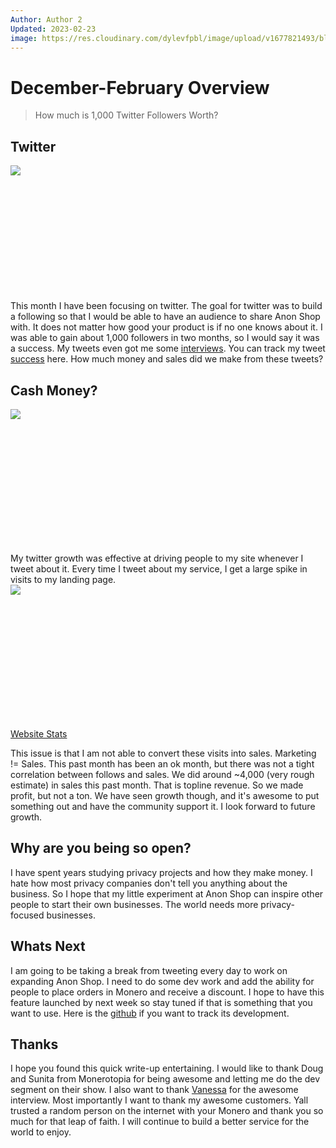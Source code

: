 ```yaml
---
Author: Author 2
Updated: 2023-02-23
image: https://res.cloudinary.com/dylevfpbl/image/upload/v1677821493/blog/dgoon21_boss_baby_with_money_0172463d-ce50-478c-9f9f-13a9a6623d73.png
---
```


# December-February Overview

> How much is 1,000 Twitter Followers Worth?

<!-- more -->

## Twitter

<img src="https://res.cloudinary.com/dylevfpbl/image/upload/v1677822768/blog/random/giphy.webp" 
        width="auto" 
        height="auto" 
        style="display: block; margin: 0 auto; padding-bottom: 5vh;" />
This month I have been focusing on twitter. The goal for twitter was to build a following so that I would be able to have an audience to share Anon Shop with. It does not matter how good your product is if no one knows about it. I was able to gain about 1,000 followers in two months, so I would say it was a success. My tweets even got me some [interviews](https://www.youtube.com/live/esxj_FI0nPY?feature=share). You can track my tweet [success](https://typefully.com/AnonShopApp/stats)
 here. How much money and sales did we make from these tweets?  

## Cash Money?
<img src="https://res.cloudinary.com/dylevfpbl/image/upload/v1677823479/blog/random/adfafdfa.gif" 
        width="auto" 
        height="auto" 
        style="display: block; margin: 0 auto; padding-bottom: 5vh;" />

My twitter growth was effective at driving people to my site whenever I tweet about it. Every time I tweet about my service, I get a large spike in visits to my landing page.
<img src="https://res.cloudinary.com/dylevfpbl/image/upload/v1677823716/blog/random/Screenshot_2023-03-03_010749.png" 
        width="auto" 
        height="auto" 
        style="display: block; margin: 0 auto; padding-bottom: 5vh;" />

[Website Stats](https://plausible.io/anonshop.app) <br/>

This issue is that I am not able to convert these visits into sales. Marketing != Sales. This past month has been an ok month, but there was not a tight correlation between follows and sales. We did around ~4,000 (very rough estimate) in sales this past month. That is topline revenue. So we made profit, but not a ton. We have seen growth though, and it's awesome to put something out and have the community support it. I look forward to future growth. 

## Why are you being so open?

I have spent years studying privacy projects and how they make money. I hate how most
privacy companies don't tell you anything about the business. So I hope that my little experiment at Anon Shop can inspire other people to start their own businesses. The world needs more privacy-focused businesses.

## Whats Next

I am going to be taking a break from tweeting every day to work on expanding Anon Shop. I need to do some dev work and add the ability for people to place orders in Monero and receive a discount. I hope to have this feature launched by next week so stay tuned if that is something that you want to use. Here is the [github](https://github.com/DecentralizeJustice/anonymousLocker/tree/btcpayEarner) if you want to track its development. 

## Thanks
I hope you found this quick write-up entertaining. I would like to thank Doug and Sunita from Monerotopia for being awesome and letting me do the dev segment on their show. I also want to thank [Vanessa](https://twitter.com/technologypoet) for the awesome interview. Most importantly I want to thank my awesome customers. Yall trusted a random person on the internet with your Monero and thank you so much for that leap of faith. I will continue to build a better service for the world to enjoy. 